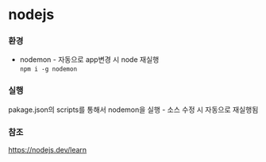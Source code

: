 # nodejs

### 환경

* nodemon - 자동으로 app변경 시 node 재실행  
`npm i -g nodemon`  

### 실행
pakage.json의 scripts를 통해서 nodemon을 실행 - 소스 수정 시 자동으로 재실행됨  

### 참조
https://nodejs.dev/learn  

